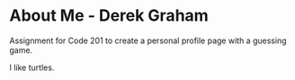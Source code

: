 # About Me - Derek Graham
Assignment for Code 201 to create a personal profile page with a guessing game.

I like turtles.
